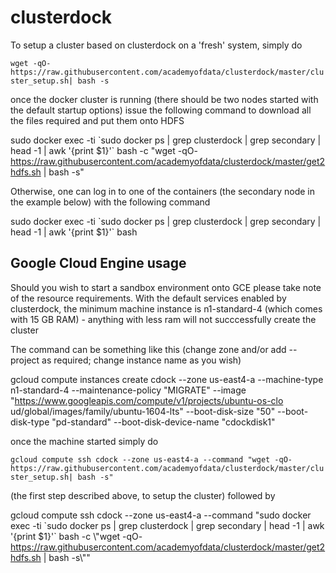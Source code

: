 # clusterdock

To setup a cluster based on clusterdock on a 'fresh' system, simply do

`wget -qO- https://raw.githubusercontent.com/academyofdata/clusterdock/master/cluster_setup.sh|
 bash -s`

once the docker cluster is running (there should be two nodes started with the default startup options) issue the following command to download all the files required and put them onto HDFS

sudo docker exec -ti \`sudo docker ps | grep clusterdock | grep secondary | head -1 | awk '{print $1}'\` bash -c "wget -qO- https://raw.githubusercontent.com/academyofdata/clusterdock/master/get2hdfs.sh | bash -s"


Otherwise, one can log in to one of the containers (the secondary node in the example below) with the following command

sudo docker exec -ti \`sudo docker ps | grep clusterdock | grep secondary | head -1 | awk '{print $1}'\` bash

## Google Cloud Engine usage

Should you wish to start a sandbox environment onto GCE please take note of the resource requirements. With the default services enabled by clusterdock, the minimum machine instance is n1-standard-4 (which comes with 15 GB RAM) - anything with less ram will not succcessfully create the cluster

The command can be something like this (change zone and/or add --project as required; change instance name as you wish)

gcloud compute instances create cdock --zone us-east4-a --machine-type n1-standard-4 --maintenance-policy "MIGRATE" --image "https://www.googleapis.com/compute/v1/projects/ubuntu-os-clo
ud/global/images/family/ubuntu-1604-lts" --boot-disk-size "50" --boot-disk-type "pd-standard" --boot-disk-device-name "cdockdisk1"

once the machine started simply do 

`gcloud compute ssh cdock --zone us-east4-a --command "wget -qO- https://raw.githubusercontent.com/academyofdata/clusterdock/master/cluster_setup.sh|
 bash -s"`
 
(the first step described above, to setup the cluster)
followed by 

gcloud compute ssh cdock --zone us-east4-a --command "sudo docker exec -ti \`sudo docker ps | grep clusterdock | grep secondary | head -1 | awk '{print $1}'\` bash -c \\"wget -qO- https://raw.githubusercontent.com/academyofdata/clusterdock/master/get2hdfs.sh | bash -s\\""

